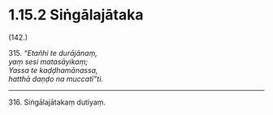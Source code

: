 

# 1.15.2 Siṅgālajātaka




(142.)

315\. _“Etañhi te durājānaṃ,_  
_yaṃ sesi matasāyikaṃ;_  
_Yassa te kaḍḍhamānassa,_  
_hatthā daṇḍo na muccatī”ti._  


---

316\. Siṅgālajātakaṃ dutiyaṃ.





